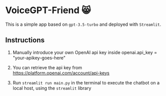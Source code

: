 # VoiceGPT-Friend 😸

This is a simple app based on `gpt-3.5-turbo` and deployed with `Streamlit`.

Instructions
---
1) Manually introduce your own OpenAI api key inside openai.api_key = "your-apikey-goes-here"

2) You can retrieve the api key from https://platform.openai.com/account/api-keys

3) Run `streamlit run main.py` in the terminal to execute the chatbot on a local host, using the `streamlit` library
